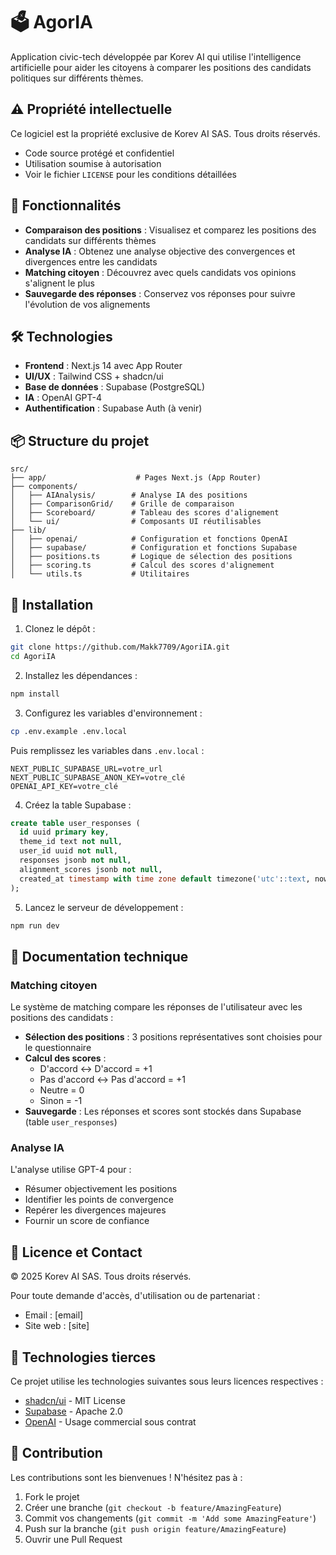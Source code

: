 # 🗳️ AgorIA

Application civic-tech développée par Korev AI qui utilise l'intelligence artificielle pour aider les citoyens à comparer les positions des candidats politiques sur différents thèmes.

## ⚠️ Propriété intellectuelle

Ce logiciel est la propriété exclusive de Korev AI SAS. Tous droits réservés.
- Code source protégé et confidentiel
- Utilisation soumise à autorisation
- Voir le fichier `LICENSE` pour les conditions détaillées

## 🎯 Fonctionnalités

- **Comparaison des positions** : Visualisez et comparez les positions des candidats sur différents thèmes
- **Analyse IA** : Obtenez une analyse objective des convergences et divergences entre les candidats
- **Matching citoyen** : Découvrez avec quels candidats vos opinions s'alignent le plus
- **Sauvegarde des réponses** : Conservez vos réponses pour suivre l'évolution de vos alignements

## 🛠️ Technologies

- **Frontend** : Next.js 14 avec App Router
- **UI/UX** : Tailwind CSS + shadcn/ui
- **Base de données** : Supabase (PostgreSQL)
- **IA** : OpenAI GPT-4
- **Authentification** : Supabase Auth (à venir)

## 📦 Structure du projet

```
src/
├── app/                    # Pages Next.js (App Router)
├── components/            
│   ├── AIAnalysis/        # Analyse IA des positions
│   ├── ComparisonGrid/    # Grille de comparaison
│   ├── Scoreboard/        # Tableau des scores d'alignement
│   └── ui/                # Composants UI réutilisables
├── lib/
│   ├── openai/            # Configuration et fonctions OpenAI
│   ├── supabase/          # Configuration et fonctions Supabase
│   ├── positions.ts       # Logique de sélection des positions
│   ├── scoring.ts         # Calcul des scores d'alignement
│   └── utils.ts           # Utilitaires
```

## 🚀 Installation

1. Clonez le dépôt :
```bash
git clone https://github.com/Makk7709/AgoriIA.git
cd AgoriIA
```

2. Installez les dépendances :
```bash
npm install
```

3. Configurez les variables d'environnement :
```bash
cp .env.example .env.local
```
Puis remplissez les variables dans `.env.local` :
```
NEXT_PUBLIC_SUPABASE_URL=votre_url
NEXT_PUBLIC_SUPABASE_ANON_KEY=votre_clé
OPENAI_API_KEY=votre_clé
```

4. Créez la table Supabase :
```sql
create table user_responses (
  id uuid primary key,
  theme_id text not null,
  user_id uuid not null,
  responses jsonb not null,
  alignment_scores jsonb not null,
  created_at timestamp with time zone default timezone('utc'::text, now()) not null
);
```

5. Lancez le serveur de développement :
```bash
npm run dev
```

## 📝 Documentation technique

### Matching citoyen

Le système de matching compare les réponses de l'utilisateur avec les positions des candidats :

- **Sélection des positions** : 3 positions représentatives sont choisies pour le questionnaire
- **Calcul des scores** :
  - D'accord ↔ D'accord = +1
  - Pas d'accord ↔ Pas d'accord = +1
  - Neutre = 0
  - Sinon = -1
- **Sauvegarde** : Les réponses et scores sont stockés dans Supabase (table `user_responses`)

### Analyse IA

L'analyse utilise GPT-4 pour :
- Résumer objectivement les positions
- Identifier les points de convergence
- Repérer les divergences majeures
- Fournir un score de confiance

## 📄 Licence et Contact

© 2025 Korev AI SAS. Tous droits réservés.

Pour toute demande d'accès, d'utilisation ou de partenariat :
- Email : [email]
- Site web : [site]

## 🙏 Technologies tierces

Ce projet utilise les technologies suivantes sous leurs licences respectives :
- [shadcn/ui](https://ui.shadcn.com/) - MIT License
- [Supabase](https://supabase.com/) - Apache 2.0
- [OpenAI](https://openai.com/) - Usage commercial sous contrat

## 🤝 Contribution

Les contributions sont les bienvenues ! N'hésitez pas à :
1. Fork le projet
2. Créer une branche (`git checkout -b feature/AmazingFeature`)
3. Commit vos changements (`git commit -m 'Add some AmazingFeature'`)
4. Push sur la branche (`git push origin feature/AmazingFeature`)
5. Ouvrir une Pull Request

